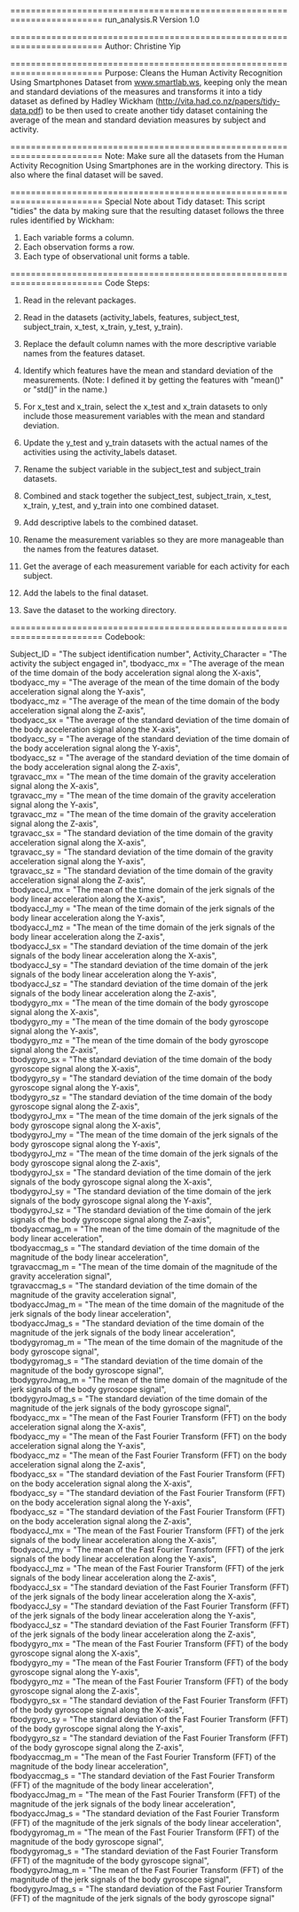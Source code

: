 ========================================================================
run_analysis.R
Version 1.0

========================================================================
Author: Christine Yip

========================================================================
Purpose:
Cleans the Human Activity Recognition Using Smartphones Dataset
from www.smartlab.ws, keeping only the mean and standard deviations
of the measures and transforms it into a tidy dataset 
as defined by Hadley Wickham (http://vita.had.co.nz/papers/tidy-data.pdf)
to be then used to create another tidy dataset containing the
average of the mean and standard deviation measures by
subject and activity.

========================================================================
Note:
Make sure all the datasets from the Human Activity Recognition Using Smartphones
are in the working directory. This is also where the final dataset will be saved.

========================================================================
Special Note about Tidy dataset:
This script "tidies" the data by making sure that the resulting dataset 
follows the three rules identified by Wickham:

1. Each variable forms a column.
2. Each observation forms a row.
3. Each type of observational unit forms a table.

========================================================================
Code Steps:

1. Read in the relevant packages.

2. Read in the datasets 
	(activity_labels, features, subject_test, subject_train, x_test, x_train, y_test, y_train).

3. Replace the default column names with the more descriptive variable names from the features dataset.

4. Identify which features have the mean and standard deviation of the measurements.
	(Note: I defined it by getting the features with "mean()" or "std()" in the name.) 
	       
5. For x_test and x_train, select the x_test and x_train datasets to only include those 
	measurement variables with the mean and standard deviation.

6. Update the y_test and y_train datasets with the actual names of the activities using the activity_labels dataset.

7. Rename the subject variable in the subject_test and subject_train datasets.

8. Combined and stack together the subject_test, subject_train, x_test, x_train, y_test, and y_train
	into one combined dataset.

9. Add descriptive labels to the combined dataset.

10. Rename the measurement variables so they are more manageable than the names from the features dataset.

11. Get the average of each measurement variable for each activity for each subject. 

12. Add the labels to the final dataset.

13. Save the dataset to the working directory.




========================================================================
Codebook:

Subject_ID = "The subject identification number",
Activity_Character = "The activity the subject engaged in",
tbodyacc_mx = "The average of the mean of the time domain of the body acceleration signal along the X-axis",
tbodyacc_my = "The average of the mean of the time domain of the body acceleration signal along the Y-axis",           
tbodyacc_mz = "The average of the mean of the time domain of the body acceleration signal along the Z-axis",          
tbodyacc_sx = "The average of the standard deviation of the time domain of the body acceleration signal along the X-axis",             
tbodyacc_sy = "The average of the standard deviation of the time domain of the body acceleration signal along the Y-axis",           
tbodyacc_sz = "The average of the standard deviation of the time domain of the body acceleration signal along the Z-axis",            
tgravacc_mx = "The mean of the time domain of the gravity acceleration signal along the X-axis",     
tgravacc_my = "The mean of the time domain of the gravity acceleration signal along the Y-axis",           
tgravacc_mz = "The mean of the time domain of the gravity acceleration signal along the Z-axis",           
tgravacc_sx = "The standard deviation of the time domain of the gravity acceleration signal along the X-axis",           
tgravacc_sy = "The standard deviation of the time domain of the gravity acceleration signal along the Y-axis",       
tgravacc_sz = "The standard deviation of the time domain of the gravity acceleration signal along the Z-axis",        
tbodyaccJ_mx = "The mean of the time domain of the jerk signals of the body linear acceleration along the X-axis",      
tbodyaccJ_my = "The mean of the time domain of the jerk signals of the body linear acceleration along the Y-axis",        
tbodyaccJ_mz = "The mean of the time domain of the jerk signals of the body linear acceleration along the Z-axis",       
tbodyaccJ_sx = "The standard deviation of the time domain of the jerk signals of the body linear acceleration along the X-axis",         
tbodyaccJ_sy = "The standard deviation of the time domain of the jerk signals of the body linear acceleration along the Y-axis",         
tbodyaccJ_sz = "The standard deviation of the time domain of the jerk signals of the body linear acceleration along the Z-axis",         
tbodygyro_mx = "The mean of the time domain of the body gyroscope signal along the X-axis",           
tbodygyro_my = "The mean of the time domain of the body gyroscope signal along the Y-axis",         
tbodygyro_mz = "The mean of the time domain of the body gyroscope signal along the Z-axis",          
tbodygyro_sx = "The standard deviation of the time domain of the body gyroscope signal along the X-axis",          
tbodygyro_sy = "The standard deviation of the time domain of the body gyroscope signal along the Y-axis",          
tbodygyro_sz = "The standard deviation of the time domain of the body gyroscope signal along the Z-axis",           
tbodygyroJ_mx = "The mean of the time domain of the jerk signals of the body gyroscope signal along the X-axis",      
tbodygyroJ_my = "The mean of the time domain of the jerk signals of the body gyroscope signal along the Y-axis",        
tbodygyroJ_mz = "The mean of the time domain of the jerk signals of the body gyroscope signal along the Z-axis",        
tbodygyroJ_sx = "The standard deviation of the time domain of the jerk signals of the body gyroscope signal along the X-axis",         
tbodygyroJ_sy = "The standard deviation of the time domain of the jerk signals of the body gyroscope signal along the Y-axis",      
tbodygyroJ_sz = "The standard deviation of the time domain of the jerk signals of the body gyroscope signal along the Z-axis",      
tbodyaccmag_m = "The mean of the time domain of the magnitude of the body linear acceleration",        
tbodyaccmag_s = "The standard deviation of the time domain of the magnitude of the body linear acceleration",           
tgravaccmag_m = "The mean of the time domain of the magnitude of the gravity acceleration signal",      
tgravaccmag_s  = "The standard deviation of the time domain of the magnitude of the gravity acceleration signal",       
tbodyaccJmag_m = "The mean of the time domain of the magnitude of the jerk signals of the body linear acceleration",    
tbodyaccJmag_s = "The standard deviation of the time domain of the magnitude of the jerk signals of the body linear acceleration",       
tbodygyromag_m = "The mean of the time domain of the magnitude of the body gyroscope signal",         
tbodygyromag_s = "The standard deviation of the time domain of the magnitude of the body gyroscope signal",           
tbodygyroJmag_m = "The mean of the time domain of the magnitude of the jerk signals of the body gyroscope signal",    
tbodygyroJmag_s = "The standard deviation of the time domain of the magnitude of the jerk signals of the body gyroscope signal",        
fbodyacc_mx = "The mean of the Fast Fourier Transform (FFT) on the body acceleration signal along the X-axis",          
fbodyacc_my = "The mean of the Fast Fourier Transform (FFT) on the body acceleration signal along the Y-axis",            
fbodyacc_mz = "The mean of the Fast Fourier Transform (FFT) on the body acceleration signal along the Z-axis",           
fbodyacc_sx = "The standard deviation of the Fast Fourier Transform (FFT) on the body acceleration signal along the X-axis",              
fbodyacc_sy = "The standard deviation of the Fast Fourier Transform (FFT) on the body acceleration signal along the Y-axis",              
fbodyacc_sz = "The standard deviation of the Fast Fourier Transform (FFT) on the body acceleration signal along the Z-axis",              
fbodyaccJ_mx = "The mean of the Fast Fourier Transform (FFT) of the jerk signals of the body linear acceleration along the X-axis",      
fbodyaccJ_my = "The mean of the Fast Fourier Transform (FFT) of the jerk signals of the body linear acceleration along the Y-axis",      
fbodyaccJ_mz = "The mean of the Fast Fourier Transform (FFT) of the jerk signals of the body linear acceleration along the Z-axis",      
fbodyaccJ_sx = "The standard deviation of the Fast Fourier Transform (FFT) of the jerk signals of the body linear acceleration along the X-axis",       
fbodyaccJ_sy = "The standard deviation of the Fast Fourier Transform (FFT) of the jerk signals of the body linear acceleration along the Y-axis",       
fbodyaccJ_sz = "The standard deviation of the Fast Fourier Transform (FFT) of the jerk signals of the body linear acceleration along the Z-axis",        
fbodygyro_mx = "The mean of the Fast Fourier Transform (FFT) of the body gyroscope signal along the X-axis",         
fbodygyro_my = "The mean of the Fast Fourier Transform (FFT) of the body gyroscope signal along the Y-axis",           
fbodygyro_mz = "The mean of the Fast Fourier Transform (FFT) of the body gyroscope signal along the Z-axis",           
fbodygyro_sx = "The standard deviation of the Fast Fourier Transform (FFT) of the body gyroscope signal along the X-axis",            
fbodygyro_sy = "The standard deviation of the Fast Fourier Transform (FFT) of the body gyroscope signal along the Y-axis",          
fbodygyro_sz = "The standard deviation of the Fast Fourier Transform (FFT) of the body gyroscope signal along the Z-axis",          
fbodyaccmag_m = "The mean of the Fast Fourier Transform (FFT) of the magnitude of the body linear acceleration",        
fbodyaccmag_s = "The standard deviation of the Fast Fourier Transform (FFT) of the magnitude of the body linear acceleration",           
fbodyaccJmag_m = "The mean of the Fast Fourier Transform (FFT) of the magnitude of the jerk signals of the body linear acceleration",   
fbodyaccJmag_s = "The standard deviation of the Fast Fourier Transform (FFT) of the magnitude of the jerk signals of the body linear acceleration",  
fbodygyromag_m = "The mean of the Fast Fourier Transform (FFT) of the magnitude of the body gyroscope signal",   
fbodygyromag_s = "The standard deviation of the Fast Fourier Transform (FFT) of the magnitude of the body gyroscope signal",         
fbodygyroJmag_m = "The mean of the Fast Fourier Transform (FFT) of the magnitude of the jerk signals of the body gyroscope signal",   
fbodygyroJmag_s = "The standard deviation of the Fast Fourier Transform (FFT) of the magnitude of the jerk signals of the body gyroscope signal"



